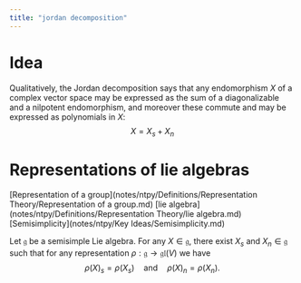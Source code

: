 ```yaml
---
title: "jordan decomposition"
---
```


# Idea
Qualitatively, the Jordan decomposition says that any endomorphism $X$ of a complex vector space may be expressed as the sum of a diagonalizable and a nilpotent endomorphism, and moreover these commute and may be expressed as polynomials in $X$: $$ X=X_s+X_n$$

# Representations of lie algebras
[Representation of a group](notes/ntpy/Definitions/Representation Theory/Representation of a group.md) [lie algebra](notes/ntpy/Definitions/Representation Theory/lie algebra.md) [Semisimplicity](notes/ntpy/Key Ideas/Semisimplicity.md)

Let $\mathfrak{g}$ be a semisimple Lie algebra. For any $X\in\mathfrak{g}$, there exist $X_s$ and $X_n\in\mathfrak{g}$ such that for any representation $\rho:\mathfrak{g}\to\mathfrak{gl}(V)$ we have $$\rho(X)_s=\rho(X_s)\quad\text{and}\quad\rho(X)_n=\rho(X_n).$$
